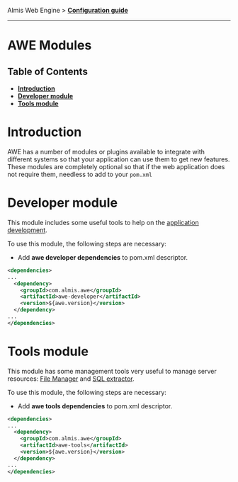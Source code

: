 Almis Web Engine > **[Configuration guide](configuration-guide.md)**

---

# **AWE Modules**

## Table of Contents

* **[Introduction](#introduction)**
* **[Developer module](#developer-module)**
* **[Tools module](#tools-module)**

# **Introduction**

AWE has a number of modules or plugins available to integrate with different systems so that your application can use them to get new features. These modules are completely optional so that if the web application does not require them, needless to add to your `pom.xml`

# **Developer module**

This module includes some useful tools to help on the [application development](developer-tools.md).

To use this module, the following steps are necessary:

- Add **awe developer dependencies** to pom.xml descriptor.

```xml
<dependencies>
...
  <dependency>
    <groupId>com.almis.awe</groupId>
    <artifactId>awe-developer</artifactId>
    <version>${awe.version}</version>
  </dependency>
...
</dependencies>
```

# **Tools module**

This module has some management tools very useful to manage server resources: [File Manager](filemanager.md) and [SQL extractor](sql-extractor-engine.md).

To use this module, the following steps are necessary:

- Add **awe tools dependencies** to pom.xml descriptor.

```xml
<dependencies>
...
  <dependency>
    <groupId>com.almis.awe</groupId>
    <artifactId>awe-tools</artifactId>
    <version>${awe.version}</version>
  </dependency>
...
</dependencies>
```

